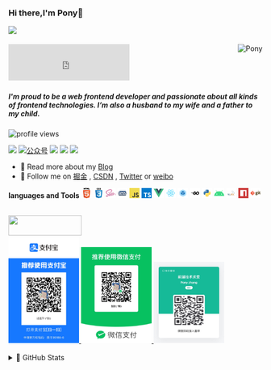 <!-- dynamic typing effect 动态打字效果 -->
### Hi there,I'm Pony👏
<div>
    <a href="https://juejin.cn/user/1151943917713623">
      <img src="https://readme-typing-svg.demolab.com?font=Fira+Code&pause=1000&width=435&lines=console.log(%22Hello%2C%20World%22);逍遥子祝您今天愉快!&center=true&size=27" />
    </a>
</div>
<div>&nbsp;</div>
<a href="https://github.com/Epic-Deno">
    <div align="right" >
        <img align="right" src="https://count.getloli.com/get/@:Pony" alt="Pony" />
    </div>
</a>
<!-- <a href="https://github.com/Epic-Deno">
    <div align="right">
        <img align="right" src="./images/Eva_me.png" alt="Pony" width="400" height="200" />
    </div>
</a> -->
<a href="https://segmentfault.com/u/_5_5fcdbf97d48d4"><embed src="https://w.segmentfault.com/card/1030000038398882.svg?theme=light&bg=f8f9fa" width="240" height="72" alt="Pony_zhang 的 SegmentFault 技术档案" title="Pony_zhang 的 SegmentFault 技术档案" /></a>

<!-- ======================================================================== -->
<!-- 
Now I'm  a web frontend developer. -->
##### I'm proud to be a web frontend developer and passionate about all kinds of frontend technologies. I’m also a husband to my wife and a father to my child.
![profile views](https://komarev.com/ghpvc/?username=Epic-Deno&style=plastic)

<!-- [![](https://img.shields.io/badge/-乐观开朗的逍遥子-E6162D?style=flat-square&labelColor=9D1620&logo=Sina-Weibo&logoColor=white)](https://weibo.com/ZZandBB?is_all=1#_loginLayer_1629041370172) -->
[![](https://img.shields.io/badge/-Pony-1ca0f1?style=flat-square&labelColor=1ca0f1&logo=twitter&logoColor=white)](https://twitter.com/Ponyzz2)
[![公众号](https://img.shields.io/badge/公众号-泼尼的代码之旅-%23323031?style=flat&labelColor=323031)](https://mp.weixin.qq.com/s/oVZCt59ukkFu4PWEKr9yQg)
[![](https://img.shields.io/badge/掘金-blue?style=flat-square)](https://juejin.cn/user/1151943917713623)
[![](https://img.shields.io/badge/-CSDN-FF3C00?style=flat-square)](https://blog.csdn.net/qq_44094909?spm=1010.2135.3001.5343&type=lately)
[![](https://img.shields.io/badge/-知乎-fff?style=flat-square&logo=Zhihu&labelColor=ffffff&color=fff)](https://www.zhihu.com/people/zhang-zhen-36-44)

-   🦄️  Read more about my [Blog](https://epic-deno.github.io/deno.github.io/)
-   📱  Follow me on [掘金](https://juejin.cn/user/1151943917713623) , [CSDN](https://blog.csdn.net/qq_44094909?spm=1010.2135.3001.5343&type=lately) , [Twitter](https://twitter.com/Ponyzz2) or [weibo](https://weibo.com/ZZandBB?is_all=1#_loginLayer_1629041370172)

**languages and Tools**
<code><img height="20" src="https://raw.githubusercontent.com/github/explore/80688e429a7d4ef2fca1e82350fe8e3517d3494d/topics/html/html.png"></code>
<code><img height="20" src="https://raw.githubusercontent.com/github/explore/80688e429a7d4ef2fca1e82350fe8e3517d3494d/topics/css/css.png"></code>
<code><img height="20" src="https://raw.githubusercontent.com/github/explore/80688e429a7d4ef2fca1e82350fe8e3517d3494d/topics/sass/sass.png"></code>
<code><img height="20" src="https://raw.githubusercontent.com/github/explore/80688e429a7d4ef2fca1e82350fe8e3517d3494d/topics/less/less.png"></code>
<code><img height="20" src="https://raw.githubusercontent.com/github/explore/80688e429a7d4ef2fca1e82350fe8e3517d3494d/topics/javascript/javascript.png"></code>
<code><img height="20" src="https://raw.githubusercontent.com/github/explore/80688e429a7d4ef2fca1e82350fe8e3517d3494d/topics/typescript/typescript.png"></code>
<code><img height="20" src="https://raw.githubusercontent.com/github/explore/80688e429a7d4ef2fca1e82350fe8e3517d3494d/topics/vue/vue.png"></code>
<code><img height="20" src="https://raw.githubusercontent.com/github/explore/80688e429a7d4ef2fca1e82350fe8e3517d3494d/topics/react/react.png"></code>
<code><img height="20" src="https://raw.githubusercontent.com/github/explore/80688e429a7d4ef2fca1e82350fe8e3517d3494d/topics/webpack/webpack.png"></code>
<code><img height="20" src="https://raw.githubusercontent.com/github/explore/80688e429a7d4ef2fca1e82350fe8e3517d3494d/topics/go/go.png"></code>
<code><img height="20" src="https://raw.githubusercontent.com/github/explore/80688e429a7d4ef2fca1e82350fe8e3517d3494d/topics/python/python.png"></code>
<code><img height="20" src="https://raw.githubusercontent.com/github/explore/80688e429a7d4ef2fca1e82350fe8e3517d3494d/topics/android/android.png"></code>
<code><img height="20" src="https://raw.githubusercontent.com/github/explore/80688e429a7d4ef2fca1e82350fe8e3517d3494d/topics/mysql/mysql.png"></code>
<code><img height="20" src="https://raw.githubusercontent.com/github/explore/80688e429a7d4ef2fca1e82350fe8e3517d3494d/topics/npm/npm.png"></code>
<code><img height="20" src="https://raw.githubusercontent.com/github/explore/80688e429a7d4ef2fca1e82350fe8e3517d3494d/topics/git/git.png"></code>

<!-- [![Epic-Deno's github stats](https://github-readme-stats.vercel.app/api?username=Epic-Deno)](https://github.com/anuraghazra/github-readme-stats) -->
<br/>

<img src="https://cdn.buymeacoffee.com/buttons/v2/default-blue.png" style="height: 40px !important;width: 145px !important;"/>

<div>
 <a href="https://github.com/Epic-Deno">
        <img width="140" src="./images/aliPay.JPG" alt="支付宝"/>
    </a>
    <a href="https://github.com/Epic-Deno">
        <img width="140" src="./images/wechatPay.JPG" alt="微信支付"/>
    </a>
    <a href="https://github.com/Epic-Deno">
        <img width="140" src="./images/zhishi.JPG" alt="知识星球"/>
    </a>
</div>

<br/>

<details>

<summary>🌟 GitHub Stats</summary>

<img with="360" src="https://github-readme-stats.vercel.app/api?username=Epic-Deno&show_icons=truee&include_all_commits=true&theme=onedark&hide=prs" alt="Epic-Deno's github stats"/><br/>
<img width="230" src="https://github-readme-stats.vercel.app/api/top-langs/?username=Epic-Deno&layout=compact&show_icons=truee&include_all_commits=true&theme=onedark&card_width=230" alt="Epic-Deno's github stats"/>

</details>
